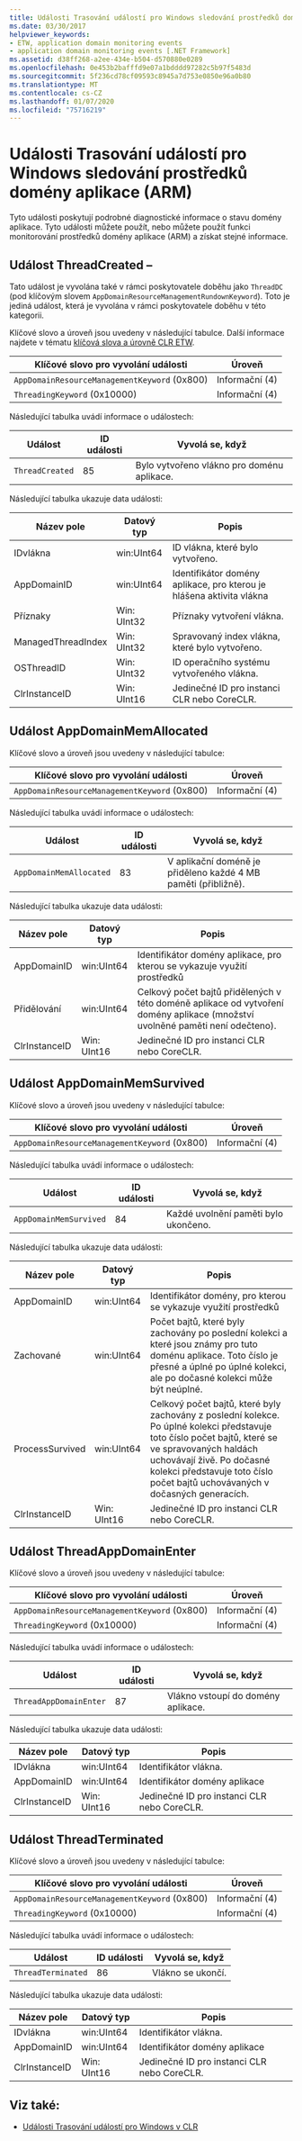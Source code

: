 ```yaml
---
title: Události Trasování událostí pro Windows sledování prostředků domény aplikace (ARM)
ms.date: 03/30/2017
helpviewer_keywords:
- ETW, application domain monitoring events
- application domain monitoring events [.NET Framework]
ms.assetid: d38ff268-a2ee-434e-b504-d570880e0289
ms.openlocfilehash: 0e453b2bafffd9e07a1bdddd97282c5b97f5483d
ms.sourcegitcommit: 5f236cd78cf09593c8945a7d753e0850e96a0b80
ms.translationtype: MT
ms.contentlocale: cs-CZ
ms.lasthandoff: 01/07/2020
ms.locfileid: "75716219"
---
```

# <a name="application-domain-resource-monitoring-arm-etw-events"></a>Události Trasování událostí pro Windows sledování prostředků domény aplikace (ARM)

Tyto události poskytují podrobné diagnostické informace o stavu domény aplikace. Tyto události můžete použít, nebo můžete použít funkci monitorování prostředků domény aplikace (ARM) a získat stejné informace.

## <a name="threadcreated-event"></a>Událost ThreadCreated –

Tato událost je vyvolána také v rámci poskytovatele doběhu jako `ThreadDC` (pod klíčovým slovem `AppDomainResourceManagementRundownKeyword`). Toto je jediná událost, která je vyvolána v rámci poskytovatele doběhu v této kategorii.

Klíčové slovo a úroveň jsou uvedeny v následující tabulce. Další informace najdete v tématu [klíčová slova a úrovně CLR ETW](clr-etw-keywords-and-levels.md).

|Klíčové slovo pro vyvolání události|Úroveň|
|-----------------------------------|-----------|
|`AppDomainResourceManagementKeyword` (0x800)|Informační (4)|
|`ThreadingKeyword` (0x10000)|Informační (4)|

Následující tabulka uvádí informace o událostech:

|Událost|ID události|Vyvolá se, když|
|-----------|--------------|-----------------|
|`ThreadCreated`|85|Bylo vytvořeno vlákno pro doménu aplikace.|

Následující tabulka ukazuje data události:

|Název pole|Datový typ|Popis|
|----------------|---------------|-----------------|
|IDvlákna|win:UInt64|ID vlákna, které bylo vytvořeno.|
|AppDomainID|win:UInt64|Identifikátor domény aplikace, pro kterou je hlášena aktivita vlákna|
|Příznaky|Win: UInt32|Příznaky vytvoření vlákna.|
|ManagedThreadIndex|Win: UInt32|Spravovaný index vlákna, které bylo vytvořeno.|
|OSThreadID|Win: UInt32|ID operačního systému vytvořeného vlákna.|
|ClrInstanceID|Win: UInt16|Jedinečné ID pro instanci CLR nebo CoreCLR.|

## <a name="appdomainmemallocated-event"></a>Událost AppDomainMemAllocated

Klíčové slovo a úroveň jsou uvedeny v následující tabulce:

|Klíčové slovo pro vyvolání události|Úroveň|
|-----------------------------------|-----------|
|`AppDomainResourceManagementKeyword` (0x800)|Informační (4)|

Následující tabulka uvádí informace o událostech:

|Událost|ID události|Vyvolá se, když|
|-----------|--------------|-----------------|
|`AppDomainMemAllocated`|83|V aplikační doméně je přiděleno každé 4 MB paměti (přibližně).|

Následující tabulka ukazuje data události:

|Název pole|Datový typ|Popis|
|----------------|---------------|-----------------|
|AppDomainID|win:UInt64|Identifikátor domény aplikace, pro kterou se vykazuje využití prostředků|
|Přidělování|win:UInt64|Celkový počet bajtů přidělených v této doméně aplikace od vytvoření domény aplikace (množství uvolněné paměti není odečteno).|
|ClrInstanceID|Win: UInt16|Jedinečné ID pro instanci CLR nebo CoreCLR.|

## <a name="appdomainmemsurvived-event"></a>Událost AppDomainMemSurvived

Klíčové slovo a úroveň jsou uvedeny v následující tabulce:

|Klíčové slovo pro vyvolání události|Úroveň|
|-----------------------------------|-----------|
|`AppDomainResourceManagementKeyword` (0x800)|Informační (4)|

Následující tabulka uvádí informace o událostech:

|Událost|ID události|Vyvolá se, když|
|-----------|--------------|-----------------|
|`AppDomainMemSurvived`|84|Každé uvolnění paměti bylo ukončeno.|

Následující tabulka ukazuje data události:

|Název pole|Datový typ|Popis|
|----------------|---------------|-----------------|
|AppDomainID|win:UInt64|Identifikátor domény, pro kterou se vykazuje využití prostředků|
|Zachované|win:UInt64|Počet bajtů, které byly zachovány po poslední kolekci a které jsou známy pro tuto doménu aplikace. Toto číslo je přesné a úplné po úplné kolekci, ale po dočasné kolekci může být neúplné.|
|ProcessSurvived|win:UInt64|Celkový počet bajtů, které byly zachovány z poslední kolekce. Po úplné kolekci představuje toto číslo počet bajtů, které se ve spravovaných haldách uchovávají živě. Po dočasné kolekci představuje toto číslo počet bajtů uchovávaných v dočasných generacích.|
|ClrInstanceID|Win: UInt16|Jedinečné ID pro instanci CLR nebo CoreCLR.|

## <a name="threadappdomainenter-event"></a>Událost ThreadAppDomainEnter

Klíčové slovo a úroveň jsou uvedeny v následující tabulce:

|Klíčové slovo pro vyvolání události|Úroveň|
|-----------------------------------|-----------|
|`AppDomainResourceManagementKeyword` (0x800)|Informační (4)|
|`ThreadingKeyword` (0x10000)|Informační (4)|

Následující tabulka uvádí informace o událostech:

|Událost|ID události|Vyvolá se, když|
|-----------|--------------|-----------------|
|`ThreadAppDomainEnter`|87|Vlákno vstoupí do domény aplikace.|

Následující tabulka ukazuje data události:

|Název pole|Datový typ|Popis|
|----------------|---------------|-----------------|
|IDvlákna|win:UInt64|Identifikátor vlákna.|
|AppDomainID|win:UInt64|Identifikátor domény aplikace|
|ClrInstanceID|Win: UInt16|Jedinečné ID pro instanci CLR nebo CoreCLR.|

## <a name="threadterminated-event"></a>Událost ThreadTerminated

Klíčové slovo a úroveň jsou uvedeny v následující tabulce:

|Klíčové slovo pro vyvolání události|Úroveň|
|-----------------------------------|-----------|
|`AppDomainResourceManagementKeyword` (0x800)|Informační (4)|
|`ThreadingKeyword` (0x10000)|Informační (4)|

Následující tabulka uvádí informace o událostech:

|Událost|ID události|Vyvolá se, když|
|-----------|--------------|-----------------|
|`ThreadTerminated`|86|Vlákno se ukončí.|

Následující tabulka ukazuje data události:

|Název pole|Datový typ|Popis|
|----------------|---------------|-----------------|
|IDvlákna|win:UInt64|Identifikátor vlákna.|
|AppDomainID|win:UInt64|Identifikátor domény aplikace|
|ClrInstanceID|Win: UInt16|Jedinečné ID pro instanci CLR nebo CoreCLR.|

## <a name="see-also"></a>Viz také:

- [Události Trasování událostí pro Windows v CLR](clr-etw-events.md)
